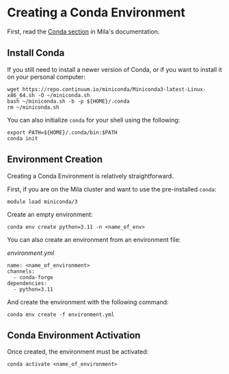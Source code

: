 # Creating a Conda Environment

First, read the [Conda section](https://docs.mila.quebec/Userguide.html#conda) 
in Mila's documentation.

## Install Conda
If you still need to install a newer version of Conda, or if you want to install 
it on your personal computer:

```
wget https://repo.continuum.io/miniconda/Miniconda3-latest-Linux-x86_64.sh -O ~/miniconda.sh
bash ~/miniconda.sh -b -p ${HOME}/.conda
rm ~/miniconda.sh
```

You can also initialize `conda` for your shell using the following:
```
export PATH=${HOME}/.conda/bin:$PATH
conda init 
```

## Environment Creation

Creating a Conda Environment is relatively straightforward.

First, if you are on the Mila cluster and want to use the pre-installed `conda`:
```
module load miniconda/3
```

Create an empty environment:
```
conda env create python=3.11 -n <name_of_env>
```

You can also create an environment from an environment file:

_environment.yml_
```
name: <name_of_environment>
channels:
  - conda-forge
dependencies:
  - python=3.11
```
And create the environment with the following command:
```
conda env create -f environment.yml
```

## Conda Environment Activation

Once created, the environment must be activated:

```
conda activate <name_of_environment>
```